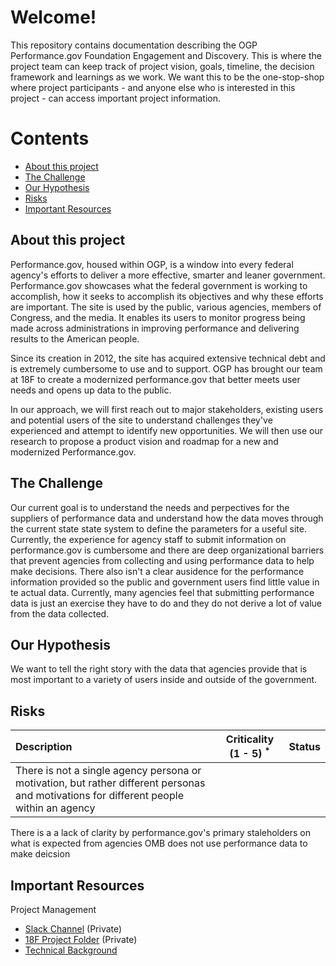 # Welcome!
This repository contains documentation describing the OGP Performance.gov Foundation Engagement and Discovery. This is where the project team can keep track of project vision, goals, timeline, the decision framework and learnings as we work. We want this to be the one-stop-shop where project participants - and anyone else who is interested in this project - can access important project information. 

# Contents 
* [About this project](#about-this-project)
* [The Challenge](#the-challenge)
* [Our Hypothesis](#our-hypothesis)
* [Risks](#risks)
* [Important Resources](#important-resources)

## About this project 
Performance.gov, housed within OGP, is a window into every federal agency's efforts to deliver a more effective, smarter and leaner government. Performance.gov showcases what the federal government is working to accomplish, how it seeks to accomplish its objectives and why these efforts are important. The site is used by the public, various agencies, members of Congress, and the media. It enables its users to monitor progress being made across administrations in improving performance and delivering results to the American people.
 
Since its creation in 2012, the site has acquired extensive technical debt and is extremely cumbersome to use and to support. OGP has brought our team at 18F to create a modernized performance.gov that better meets user needs and opens up data to the public.

In our approach, we will first reach out to major stakeholders, existing users and potential users of the site to understand challenges they've experienced and attempt to identify new opportunities. We will then use our research to propose a product vision and roadmap for a new and modernized Performance.gov.

## The Challenge 
Our current goal is to understand the needs and perpectives for the suppliers of performance data and understand how the data moves through the current state state system to define the parameters for a useful site. Currently, the experience for agency staff to submit information on performance.gov is cumbersome and there are deep organizational barriers that prevent agencies from collecting and using performance data to help make decisions. There also isn't a clear ausidence for the performance information provided so the public and government users find little value in te actual data. Currently, many agencies feel that submitting performance data is just an exercise they have to do and they do not derive a lot of value from the data collected. 

## Our Hypothesis
We want to tell the right story with the data that agencies provide that is most important to a variety of users inside and outside of the government.   


## Risks


| Description  | Criticality (1 - 5) <sup>*</sup> | Status  |
|:---|:---:|:---:|
| There is not a single agency persona or motivation, but rather different personas and motivations for different people within an agency | 
There is a a lack of clarity by performance.gov's primary staleholders on what is expected from agencies 
OMB does not use performance data to make deicsion 

## Important Resources 

Project Management
* [Slack Channel](https://gsa-tts.slack.com/messages/C79M78VQC/convo/G0LSHU0PP-1510239239.000251/) (Private)
* [18F Project Folder](https://drive.google.com/drive/u/1/folders/0Bykd9KmMpACXRUl2RDdGZjNucFk?ths=true) (Private)
* [Technical Background](https://drive.google.com/drive/folders/0B2stDO5hLAHkWUlucVhlTzZ0dzQ)
